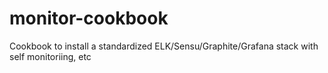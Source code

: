 # monitor-cookbook

Cookbook to install a standardized ELK/Sensu/Graphite/Grafana stack with self monitoriing, etc
